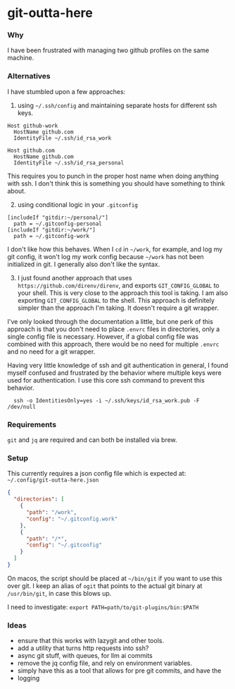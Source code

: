 # git-outta-here

### Why
I have been frustrated with managing two github profiles on the same machine.

### Alternatives
I have stumbled upon a few approaches:
1) using `~/.ssh/config` and maintaining separate hosts for different ssh keys.
```
Host github-work
  HostName github.com
  IdentityFile ~/.ssh/id_rsa_work 

Host github.com
  HostName github.com
  IdentityFile ~/.ssh/id_rsa_personal
```
This requires you to punch in the proper host name when doing anything with ssh. I don't think this is something you should have something to think about.

2) using conditional logic in your `.gitconfig`
```
[includeIf "gitdir:~/personal/"]
  path = ~/.gitconfig-personal
[includeIf "gitdir:~/work/"]
  path = ~/.gitconfig-work
```
I don't like how this behaves. When I `cd` in `~/work`, for example, and log my git config, it won't log my work config because `~/work` has not been initialized in git.
I generally also don't like the syntax.

3) I just found another approach that uses `https://github.com/direnv/direnv`, and exports `GIT_CONFIG_GLOBAL` to your shell. This is very close to the approach this tool is taking. I am also exporting `GIT_CONFIG_GLOBAL` to the shell. This approach is definitely simpler than the approach I'm taking. It doesn't require a git wrapper.

I've only looked through the documentation a little, but one perk of this approach is that you don't need to place `.envrc` files in directories, only a single config file is necessary. However, if a global config file was combined with this approach, there would be no need for multiple `.envrc` and no need for a git wrapper.

Having very little knowledge of ssh and git authentication in general, I found myself confused and frustrated by the behavior where multiple keys were used for authentication.
I use this core ssh command to prevent this behavior.
```shell
  ssh -o IdentitiesOnly=yes -i ~/.ssh/keys/id_rsa_work.pub -F /dev/null

```
### Requirements
`git` and `jq` are required and can both be installed via brew.

### Setup
This currently requires a json config file which is expected at:
`~/.config/git-outta-here.json`

```json
{
  "directories": [
    {
      "path": "/work",
      "config": "~/.gitconfig.work"
    },
    {
      "path": "/*",
      "config": "~/.gitconfig"
    }
  ]
}
```

On macos, the script should be placed at `~/bin/git` if you want to use this over git.
I keep an alias of `ogit` that points to the actual git binary at `/usr/bin/git`, in case this blows up.

I need to investigate: 
`export PATH=path/to/git-plugins/bin:$PATH`

### Ideas
- ensure that this works with lazygit and other tools.
- add a utility that turns http requests into ssh?
- async git stuff, with queues, for llm ai commits
- remove the jq config file, and rely on environment variables.
- simply have this as a tool that allows for pre git commits, and have the 
- logging
